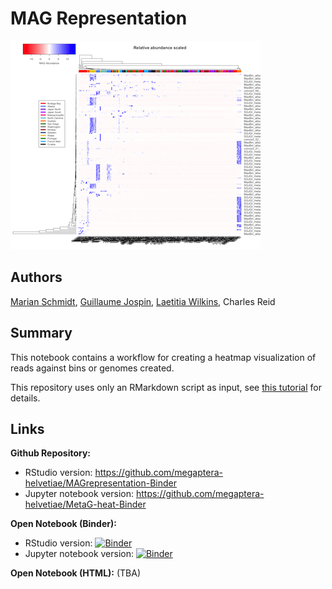 # MAG Representation

![Final visualization](img/magrepresentation.png)

## Authors

[Marian Schmidt](https://orcid.org/0000-0002-2866-4496), 
[Guillaume Jospin](https://orcid.org/0000-0002-8746-2632), 
[Laetitia Wilkins](https://orcid.org/0000-0003-3632-2063), 
Charles Reid

## Summary

This notebook contains a workflow for creating a heatmap visualization
of reads against bins or genomes created.

This repository uses only an RMarkdown script as input,
see [this tutorial](https://kbroman.org/blog/2019/02/18/omg_binder/)
for details.

## Links

**Github Repository:** 

* RStudio version: <https://github.com/megaptera-helvetiae/MAGrepresentation-Binder> 
* Jupyter notebook version: <https://github.com/megaptera-helvetiae/MetaG-heat-Binder>

**Open Notebook (Binder):** 

* RStudio version: [![Binder](http://mybinder.org/badge_logo.svg)](https://mybinder.org/v2/gh/megaptera-helvetiae/MAGrepresentation-Binder/master)
* Jupyter notebook version: [![Binder](http://mybinder.org/badge_logo.svg)](https://mybinder.org/v2/gh/megaptera-helvetiae/MetaG-heat-Binder/fixr?filepath=MetaG-Heatmap.ipynb)

**Open Notebook (HTML):** (TBA)


